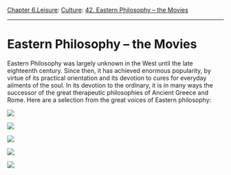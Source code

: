 [Chapter 6.Leisure](https://www.theschooloflife.com/thebookoflife/category/leisure/): [Culture](https://www.theschooloflife.com/thebookoflife/category/leisure/culture/): [42. Eastern Philosophy – the Movies](https://www.theschooloflife.com/thebookoflife/eastern-philosophy-the-movies/)

* * *

# Eastern Philosophy – the Movies

Eastern Philosophy was largely unknown in the West until the late eighteenth century. Since then, it has achieved enormous popularity, by virtue of its practical orientation and its devotion to cures for everyday ailments of the soul. In its devotion to the ordinary, it is in many ways the successor of the great therapeutic philosophies of Ancient Greece and Rome. Here are a selection from the great voices of Eastern philosophy:

[![](https://img.youtube.com/vi/tilBs32zN7I/0.jpg)](https://www.youtube.com/embed/tilBs32zN7I '')

[![](https://img.youtube.com/vi/dFb7Hxva5rg/0.jpg)](https://www.youtube.com/embed/dFb7Hxva5rg '')

[![](https://img.youtube.com/vi/tUhGRh4vdb8/0.jpg)](https://www.youtube.com/embed/tUhGRh4vdb8 '')

[![](https://img.youtube.com/vi/ZpE-XL0u5yI/0.jpg)](https://www.youtube.com/embed/ZpE-XL0u5yI '')

[![](https://img.youtube.com/vi/90-2Dg2CJdw/0.jpg)](https://www.youtube.com/embed/90-2Dg2CJdw '')
